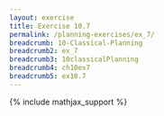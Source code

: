 ```yaml
---
layout: exercise
title: Exercise 10.7
permalink: /planning-exercises/ex_7/
breadcrumb: 10-Classical-Planning
breadcrumb2: ex_7
breadcrumb3: 10classicalPlanning
breadcrumb4: ch10ex7
breadcrumb5: ex10.7
---
```


{% include mathjax_support %}

